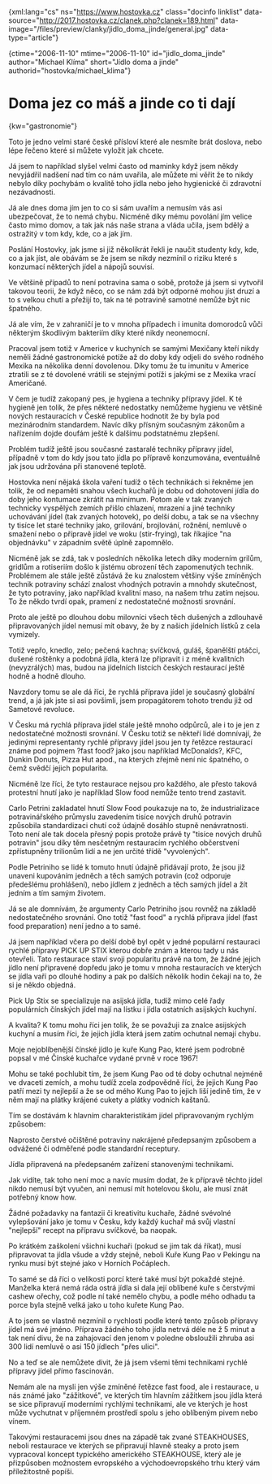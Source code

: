 
{xml:lang="cs" ns="https://www.hostovka.cz" class="docinfo linklist" data-source="http://2017.hostovka.cz/clanek.php?clanek=189.html" data-image="/files/preview/clanky/jidlo\_doma\_jinde/general.jpg" data-type="article"}

{ctime="2006-11-10" mtime="2006-11-10" id="jidlo\_doma\_jinde" author="Michael Klíma" short="Jídlo doma a jinde" authorid="hostovka/michael_klima"}

# Doma jez co máš a jinde co ti dají

<!-- generated attribute kw by user_udpatekw.sh on 2019-03-13, do not edit -->

{kw="gastronomie"}

Toto je jedno velmi staré české přísloví které ale nesmíte brát doslova, nebo lépe řečeno které si můžete vyložit jak chcete.

Já jsem to například slyšel velmi často od maminky když jsem někdy nevyjádřil nadšení nad tím co nám uvařila, ale můžete mi věřit že to nikdy nebylo díky pochybám o kvalitě toho jídla nebo jeho hygienické či zdravotní nezávadnosti.

Já ale dnes doma jím jen to co si sám uvařím a nemusím vás asi ubezpečovat, že to nemá chybu. Nicméně díky mému povolání jím velice často mimo domov, a tak jak nás naše strana a vláda učila, jsem bdělý a ostražitý v tom kdy, kde, co a jak jím.

Poslání Hostovky, jak jsme si již několikrát řekli je naučit studenty kdy, kde, co a jak jíst, ale obávám se že jsem se nikdy nezmínil o riziku které s konzumací některých jídel a nápojů souvisí.

Ve většině případů to není potravina sama o sobě, protože já jsem si vytvořil takovou teorii, že když něco, co se nám zdá být odporné mohou jíst druzí a to s velkou chutí a přežijí to, tak na té potravině samotné nemůže být nic špatného.

Já ale vím, že v zahraničí je to v mnoha případech i imunita domorodců vůči některým škodlivým bakteriím díky které nikdy neonemocní.

Pracoval jsem totiž v Americe v kuchyních se samými Mexičany kteří nikdy neměli žádné gastronomické potíže až do doby kdy odjeli do svého rodného Mexika na několika denní dovolenou. Díky tomu že tu imunitu v Americe ztratili se z té dovolené vrátili se stejnými potíži s jakými se z Mexika vrací Američané.

V čem je tudíž zakopaný pes, je hygiena a techniky přípravy jídel. K té hygieně jen tolik, že přes některé nedostatky nemůžeme hygienu ve většině nových restauracích v České republice hodnotit že by byla pod mezinárodním standardem. Navíc díky přísným současným zákonům a nařízením dojde doufám ještě k dalšímu podstatnému zlepšení.

Problém tudíž ještě jsou současné zastaralé techniky přípravy jídel, případně v tom do kdy jsou tato jídla po přípravě konzumována, eventuálně jak jsou udržována při stanovené teplotě.

Hostovka není nějaká škola vaření tudíž o těch technikách si řekněme jen tolik, že od nepaměti snahou všech kuchařů je dobu od dohotovení jídla do doby jeho kontumace zkrátit na minimum. Potom ale v tak zvaných technicky vyspělých zemích přišlo chlazení, mrazení a jiné techniky uchovávání jídel (tak zvaných hotovek), po delší dobu, a tak se na všechny ty tisíce let staré techniky jako, grilování, brojlování, rožnění, nemluvě o smažení nebo o přípravě jídel ve woku (stir-frying), tak říkajíce "na objednávku" v západním světě úplně zapomnělo.

Nicméně jak se zdá, tak v posledních několika letech díky moderním grilům, gridlům a rotiseriím došlo k jistému obrození těch zapomenutých technik. Problémem ale stále ještě zůstává že ku znalostem většiny výše zmíněných technik potraviny schází znalost vhodných potravin a mnohdy skutečnost, že tyto potraviny, jako například kvalitní maso, na našem trhu zatím nejsou. To že někdo tvrdí opak, pramení z nedostatečné možnosti srovnání.

Proto ale ještě po dlouhou dobu milovníci všech těch dušených a zdlouhavě připravovaných jídel nemusí mít obavy, že by z našich jídelních lístků z cela vymizely.

Totiž vepřo, knedlo, zelo; pečená kachna; svíčková, guláš, španělští ptáčci, dušené roštěnky a podobná jídla, která lze připravit i z méně kvalitních (nevyzrálých) mas, budou na jídelních lístcích českých restaurací ještě hodně a hodně dlouho.

Navzdory tomu se ale dá říci, že rychlá příprava jídel je současný globální trend, a já jak jste si asi povšimli, jsem propagátorem tohoto trendu již od Sametové revoluce.

V Česku má rychlá příprava jídel stále ještě mnoho odpůrců, ale i to je jen z nedostatečné možnosti srovnání. V Česku totiž se někteří lidé domnívají, že jedinými representanty rychlé přípravy jídel jsou jen ty řetězce restaurací známe pod pojmem ?fast food? jako jsou například McDonalds?, KFC, Dunkin Donuts, Pizza Hut apod., na kterých zřejmě není nic špatného, o čemž svědčí jejich popularita.

Nicméně lze říci, že tyto restaurace nejsou pro každého, ale přesto taková protestní hnutí jako je například Slow food nemůže tento trend zastavit.

Carlo Petrini zakladatel hnutí Slow Food poukazuje na to, že industrializace potravinářského průmyslu zavedením tisíce nových druhů potravin způsobila standardizaci chutí což údajně dosáhlo stupně nenávratnosti. Toto není ale tak docela přesný popis protože právě ty "tisíce nových druhů potravin" jsou díky těm nesčetným restauracím rychlého občerstvení zpřístupněny trilionům lidí a ne jen určité třídě "vyvolených".

Podle Petriniho se lidé k tomuto hnutí údajně přidávají proto, že jsou již unaveni kupováním jedněch a těch samých potravin (což odporuje předešlému prohlášení), nebo jídlem z jedněch a těch samých jídel a žít jedním a tím samým životem.

Já se ale domnívám, že argumenty Carlo Petriniho jsou rovněž na základě nedostatečného srovnání. Ono totiž "fast food" a rychlá příprava jídel (fast food preparation) není jedno a to samé.

Já jsem například včera po delší době byl opět v jedné populární restauraci rychlé přípravy PICK UP STIX kterou dobře znám a kterou tady u nás otevřeli. Tato restaurace staví svoji popularitu právě na tom, že žádné jejich jídlo není připravené dopředu jako je tomu v mnoha restauracích ve kterých se jídla vaří po dlouhé hodiny a pak po dalších několik hodin čekají na to, že si je někdo objedná.

Pick Up Stix se specializuje na asijská jídla, tudíž mimo celé řady populárních čínských jídel mají na lístku i jídla ostatních asijských kuchyní.

A kvalita? K tomu mohu říci jen tolik, že se považuji za znalce asijských kuchyní a musím říci, že jejich jídla která jsem zatím ochutnal nemají chybu.

Moje nejoblíbenější čínské jídlo je kuře Kung Pao, které jsem podrobně popsal v mé Čínské kuchařce vydané prvně v roce 1967!

Mohu se také pochlubit tím, že jsem Kung Pao od té doby ochutnal nejméně ve dvaceti zemích, a mohu tudíž zcela zodpovědně říci, že jejich Kung Pao patří mezi ty nejlepší a že se od mého Kung Pao to jejich liší jedině tím, že v něm mají na plátky krájené cukety a plátky vodních kaštanů.

Tím se dostávám k hlavním charakteristikám jídel připravovaným rychlým způsobem:

Naprosto čerstvé očištěné potraviny nakrájené předepsaným způsobem a odvážené či odměřené podle standardní receptury.

Jídla připravená na předepsaném zařízení stanovenými technikami.

Jak vidíte, tak toho není moc a navíc musím dodat, že k přípravě těchto jídel nikdo nemusí být vyučen, ani nemusí mít hotelovou školu, ale musí znát potřebný know how.

Žádné požadavky na fantazii či kreativitu kuchaře, žádné svévolné vylepšování jako je tomu v Česku, kdy každý kuchař má svůj vlastní "nejlepší" recept na přípravu svíčkové, ba naopak.

Po krátkém zaškolení všichni kuchaři (pokud se jim tak dá říkat), musí připravovat ta jídla všude a vždy stejně, neboli Kuře Kung Pao v Pekingu na rynku musí být stejné jako v Horních Počáplech.

To samé se dá říci o velikosti porcí které také musí být pokaždé stejné. Manželka která nemá ráda ostrá jídla si dala její oblíbené kuře s čerstvými cashew ořechy, což podle ní také nemělo chybu, a podle mého odhadu ta porce byla stejně velká jako u toho kuřete Kung Pao.

A to jsem se vlastně nezmínil o rychlosti podle které tento způsob přípravy jídel má své jméno. Příprava žádného toho jídla netrvá déle ne ž 5 minut a tak není divu, že na zahajovací den jenom v poledne obsloužili zhruba asi 300 lidí nemluvě o asi 150 jídlech "přes ulici".

No a teď se ale nemůžete divit, že já jsem všemi těmi technikami rychlé přípravy jídel přímo fascinován.

Nemám ale na mysli jen výše zmíněné řetězce fast food, ale i restaurace, u nás známé jako "zážitkové", ve kterých tím hlavním zážitkem jsou jídla která se sice připravují moderními rychlými technikami, ale ve kterých je host může vychutnat v příjemném prostředí spolu s jeho oblíbeným pivem nebo vínem.

Takovými restauracemi jsou dnes na západě tak zvané STEAKHOUSES, neboli restaurace ve kterých se připravují hlavně steaky a proto jsem vypracoval koncept typického amerického STEAKHOUSE, který ale je přizpůsoben možnostem evropského a východoevropského trhu který vám příležitostně popíši.

